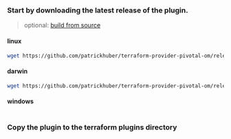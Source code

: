 ### Start by downloading the latest release of the plugin. 

> optional: [build from source](BUILD.md)

#### linux

```bash
wget https://github.com/patrickhuber/terraform-provider-pivotal-om/releases/download/0.1.0/terraform-provider-pivotal-om-linux-amd64.tgz
```

#### darwin

```bash
wget https://github.com/patrickhuber/terraform-provider-pivotal-om/releases/download/0.1.0/terraform-provider-pivotal-om-linux-amd64.tgz
```

#### windows

```powershell

```

### Copy the plugin to the terraform plugins directory

```
```

### 